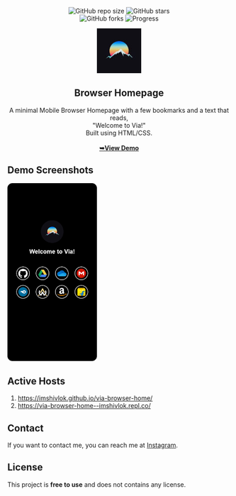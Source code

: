 <div align="center">
 
  ![GitHub repo size](https://img.shields.io/github/repo-size/imshivlok/via-browser-home)
  ![GitHub stars](https://img.shields.io/github/stars/imshivlok/via-browser-home?style=social)<br>
  ![GitHub forks](https://img.shields.io/github/forks/imshivlok/via-browser-home?style=social)
  ![Progress](https://img.shields.io/badge/complete-50C878)<br>
  
  <img src="/images/logo.jpg" alt="logo" title="logo" width="20%">

 <h2>Browser Homepage</h2>
  A minimal Mobile Browser Homepage with a few bookmarks and a text that reads,<br> "Welcome to Via!"<br>Built using HTML/CSS.<br><br>
<a href="https://imshivlok.github.io/via-browser-home/" align="center"><strong>➥View Demo</strong></a><br>
</div>

<h2>Demo Screenshots</h2>
  
  <img src="/images/screenshot.png" alt="screenshot" title="screenshot" width="40%">

<h2>Active Hosts</h2>

1. https://imshivlok.github.io/via-browser-home/<br>
2. https://via-browser-home--imshivlok.repl.co/
<h2>Contact</h2>
If you want to contact me, you can reach me at <a href="https://www.instagram.com/imshivlok">Instagram</a>.

<h2>License</h2>
This project is <strong>free to use</strong> and does not contains any license.<br><br>
